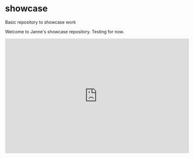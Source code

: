 # showcase
Basic repository to showcase work

Welcome to Janne's showcase repository. Testing for now.

<iframe width="600" height="373.5" src="https://app.powerbi.com/view?r=eyJrIjoiMmFkYjlhMDgtZDIwOS00OWMzLTg3Y2ItYzQ5ZDE5NjBiMGJlIiwidCI6IjM2YzhkNmJjLWU5OTgtNDE5MC1hNjlmLWMxMzQyNDA2MzQ2MyIsImMiOjh9&pageName=ReportSection" frameborder="0" allowFullScreen="true"></iframe>
